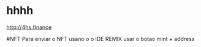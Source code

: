 # hhhh




http://4hs.finance


#NFT
Para enviar o NFT usano o o IDE REMIX usar o botao mint + address
